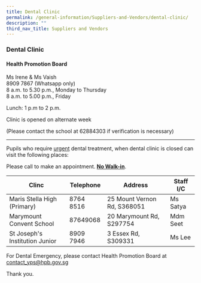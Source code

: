 ```yaml
---
title: Dental Clinic
permalink: /general-information/Suppliers-and-Vendors/dental-clinic/
description: ""
third_nav_title: Suppliers and Vendors
---
```

### Dental Clinic
#### Health Promotion Board

Ms Irene & Ms Vaish
<br>8909 7867 (Whatsapp only)
<br>8 a.m. to 5.30 p.m., Monday to Thursday
<br> 8 a.m. to 5.00 p.m., Friday

Lunch: 1 p.m to 2 p.m.

  

Clinic is opened on alternate week  

(Please contact the school at 62884303 if verification is necessary)
***

Pupils who require <u>urgent</u> dental treatment, when dental clinic is closed can visit the following places:

Please call to make an appointment. <u><b>No Walk-in</b></u>.


| Clinc | Telephone | Address |Staff I/C|
| -------- | -------- | -------- |-------- |
| Maris Stella High (Primary)    | 8764 8516     | 25 Mount Vernon Rd, S368051   | Ms Satya     |
| Marymount Convent School | 87649068 | 20 Marymount Rd, S297754 |Mdm Seet |
| St Joseph's Institution Junior     | 8909 7946    | 3 Essex Rd, S309331     | Ms Lee     |


For Dental Emergency, please contact Health Promotion Board at contact_yps@hpb.gov.sg

Thank you.